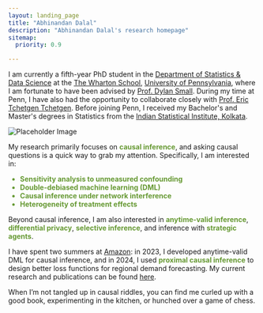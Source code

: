 ```yaml
---
layout: landing_page
title: "Abhinandan Dalal"
description: "Abhinandan Dalal's research homepage"
sitemap:
  priority: 0.9

---
```

<style>
  :root {
    --olive-color: rgb(102, 153, 51);
  }
  /* This new rule reduces the spacing between list items */
  li {
    margin-bottom: 0em; /* Adjust this value to change the spacing */
/*     color: var(--olive-color); /* This makes the bullets olive */ */
  }
</style>

<div class="landing-page-wrapper">
  <div class="top-content">
    <div class="landing-page-content">
      <p>
        I am currently a fifth-year PhD student in the <a href="https://statistics.wharton.upenn.edu/">Department of Statistics & Data Science</a> at the <a href="https://www.wharton.upenn.edu/" target="_blank">The Wharton School</a>, <a href="https://www.upenn.edu/" target="_blank">University of Pennsylvania</a>, where I am fortunate to have been advised by <a href="https://statistics.wharton.upenn.edu/profile/dsmall/" target="_blank">Prof. Dylan Small</a>. During my time at Penn, I have also had the opportunity to collaborate closely with <a href="https://statistics.wharton.upenn.edu/profile/ett/" target="_blank">Prof. Eric Tchetgen Tchetgen</a>. Before joining Penn, I received my Bachelor's and Master's degrees in Statistics from the <a href="https://www.isical.ac.in/" target="_blank">Indian Statistical Institute, Kolkata</a>.
      </p>
    </div>
    <div class="landing-page-image">
      <img src="avatar.jpg" alt="Placeholder Image">
    </div>
  </div>

  <div class="bottom-content">
    <p>
      My research primarily focuses on <span style="color: var(--olive-color);"><strong>causal inference</strong></span>, and asking causal questions is a quick way to grab my attention. Specifically, I am interested in:
    </p>
    <ul>
      <span style="color: var(--olive-color);"><li><strong>Sensitivity analysis to unmeasured confounding</strong></li></span>
      <span style="color: var(--olive-color);"><li><strong>Double-debiased machine learning (DML)</strong></li></span>
      <span style="color: var(--olive-color);"><li><strong>Causal inference under network interference</strong></li></span>
      <span style="color: var(--olive-color);"><li><strong>Heterogeneity of treatment effects</strong></li></span>
    </ul>
    <p>
      Beyond causal inference, I am also interested in
      <span style="color: var(--olive-color);"><strong>anytime-valid inference</strong></span>,
      <span style="color: var(--olive-color);"><strong>differential privacy</strong></span>,
      <span style="color: var(--olive-color);"><strong>selective inference</strong></span>,
      and inference with <span style="color: var(--olive-color);"><strong>strategic agents</strong></span>. 
    </p>
    <p>
      I have spent two summers at <a href = "https://www.amazon.science/" target="_blank">Amazon</a>: in 2023, I developed anytime-valid DML for causal inference, and in 2024, I used 
      <span style="color: var(--olive-color);"><strong>proximal causal inference</strong></span> 
      to design better loss functions for regional demand forecasting. My current research and publications can be found <a href="/research/">here</a>.
    </p>
    <p>
      When I’m not tangled up in causal riddles, you can find me curled up with a good book, experimenting in the kitchen, or hunched over a game of chess.
    </p>
  </div>
</div>
